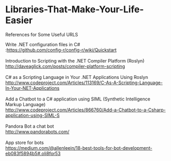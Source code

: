 # Libraries-That-Make-Your-Life-Easier
References for Some Useful URLS

Write .NET configuration files in C#<br/>
:https://github.com/config-r/config-r/wiki/Quickstart<br/>
<br/>
Introduction to Scripting with the .NET Compiler Platform (Roslyn)<br/>
http://daveaglick.com/posts/compiler-platform-scripting<br/>
<br/>
C# as a Scripting Language in Your .NET Applications Using Roslyn<br/>
http://www.codeproject.com/Articles/113169/C-As-A-Scripting-Language-In-Your-NET-Applications<br/>
<br/>
Add a Chatbot to a C# application using SIML (Synthetic Intelligence Markup Language)<br/>
http://www.codeproject.com/Articles/866760/Add-a-Chatbot-to-a-Csharp-application-using-SIML-S<br/>
<br/>
Pandora Bot a chat bot<br/>
http://www.pandorabots.com/<br/>
<br/>
App store for bots<br/>
https://medium.com/@allenleein/18-best-tools-for-bot-development-eb083f5894b5#.oli8for53</br>
<br/>


